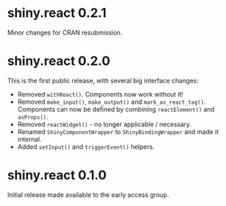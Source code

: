 # shiny.react 0.2.1

Minor changes for CRAN resubmission.

# shiny.react 0.2.0

This is the first public release, with several big interface changes:

* Removed `withReact()`. Components now work without it!
* Removed `make_input()`, `make_output()` and `mark_as_react_tag()`.
  Components can now be defined by combining `reactElement()` and `asProps()`.
* Removed `reactWidget()` - no longer applicable / necessary.
* Renamed `ShinyComponentWrapper` to `ShinyBindingWrapper` and made it internal.
* Added `setInput()` and `triggerEvent()` helpers.

# shiny.react 0.1.0

Initial release made available to the early access group.
